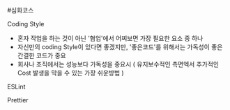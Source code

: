 
#심화코스

Coding Style 
- 혼자 작업을 하는 것이 아닌 '협업'에서 어찌보면 가장 필요한 요소 중 하나
- 자신만의 coding Style이 있다면 좋겠지만, '좋은코드'를 위해서는 가독성이 좋은 간결한 코드가 중요
- 회사나 조직에서는 성능보다 가독성을 중요시 
	  ( 유지보수적인 측면엑서 추가적인 Cost 발생을 막을 수 있는 가장 쉬운방법 )

ESLint

Prettier